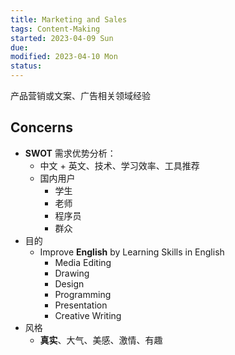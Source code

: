 ```yaml
---
title: Marketing and Sales
tags: Content-Making   
started: 2023-04-09 Sun
due: 
modified: 2023-04-10 Mon
status: 
---
```

产品营销或文案、广告相关领域经验
## Concerns
- **SWOT** 需求优势分析：
	- 中文 + 英文、技术、学习效率、工具推荐
	- 国内用户
		- 学生
		- 老师
		- 程序员
		- 群众
- 目的
	- Improve **English** by Learning Skills in English
		- Media Editing
		- Drawing
		- Design
		- Programming
		- Presentation
		- Creative Writing
- 风格
	- **真实**、大气、美感、激情、有趣